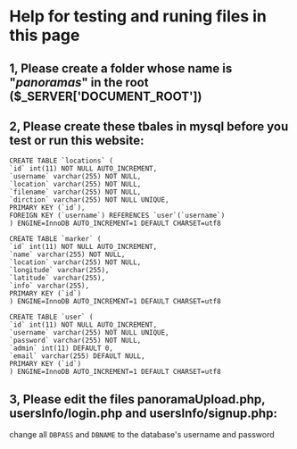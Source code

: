 # Help for testing and runing files in this page


## 1, Please create a folder whose name is "**_panoramas_**" in the root ($_SERVER['DOCUMENT_ROOT'])

## 2, Please create these tbales in mysql before you test or run this website:

```MYSQL
CREATE TABLE `locations` (
`id` int(11) NOT NULL AUTO_INCREMENT,
`username` varchar(255) NOT NULL,
`location` varchar(255) NOT NULL,
`filename` varchar(255) NOT NULL,
`dirction` varchar(255) NOT NULL UNIQUE,
PRIMARY KEY (`id`),
FOREIGN KEY (`username`) REFERENCES `user`(`username`)
) ENGINE=InnoDB AUTO_INCREMENT=1 DEFAULT CHARSET=utf8
```

```MYSQL
CREATE TABLE `marker` (
`id` int(11) NOT NULL AUTO_INCREMENT,
`name` varchar(255) NOT NULL,
`location` varchar(255) NOT NULL,
`longitude` varchar(255),
`latitude` varchar(255),
`info` varchar(255),
PRIMARY KEY (`id`)
) ENGINE=InnoDB AUTO_INCREMENT=1 DEFAULT CHARSET=utf8
```

```MYSQL
CREATE TABLE `user` (
`id` int(11) NOT NULL AUTO_INCREMENT,
`username` varchar(255) NOT NULL UNIQUE,
`password` varchar(255) NOT NULL,
`admin` int(11) DEFAULT 0,
`email` varchar(255) DEFAULT NULL,
PRIMARY KEY (`id`)
) ENGINE=InnoDB AUTO_INCREMENT=1 DEFAULT CHARSET=utf8
```

## 3, Please edit the files **panoramaUpload.php**, **usersInfo/login.php** and **usersInfo/signup.php**:
change all `DBPASS` and `DBNAME` to the database's username and password
